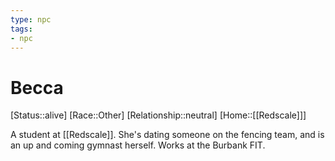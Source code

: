 ```yaml
---
type: npc
tags: 
- npc
---
```


# Becca
[Status::alive]
[Race::Other]
[Relationship::neutral]
[Home::[[Redscale]]]

A student at [[Redscale]]. She's dating someone on the fencing team, and is an up and coming gymnast herself. Works at the Burbank FIT. 